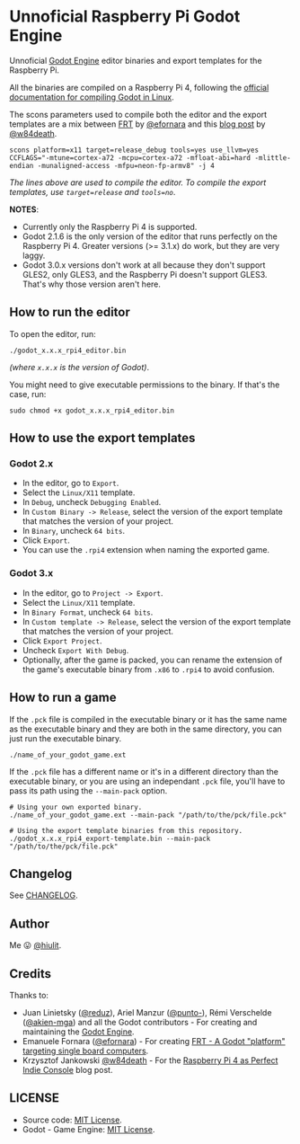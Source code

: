 # Unnoficial Raspberry Pi Godot Engine

Unnoficial [Godot Engine](https://godotengine.org/) editor binaries and export templates for the Raspberry Pi.

All the binaries are compiled on a Raspberry Pi 4, following the [official documentation for compiling Godot in Linux](https://docs.godotengine.org/en/latest/development/compiling/compiling_for_linuxbsd.html).

The scons parameters used to compile both the editor and the export templates are a mix between [FRT](https://github.com/efornara/frt) by [@efornara](https://github.com/efornara/) and this [blog post](https://bits.p1x.in/raspberry-pi-4-as-perfect-indie-console/) by [@w84death](https://github.com/w84death/).

```
scons platform=x11 target=release_debug tools=yes use_llvm=yes CCFLAGS="-mtune=cortex-a72 -mcpu=cortex-a72 -mfloat-abi=hard -mlittle-endian -munaligned-access -mfpu=neon-fp-armv8" -j 4
```

*The lines above are used to compile the editor. To compile the export templates, use `target=release` and `tools=no`*.

**NOTES**:

- Currently only the Raspberry Pi 4 is supported.
- Godot 2.1.6 is the only version of the editor that runs perfectly on the Raspberry Pi 4. Greater versions (>= 3.1.x) do work, but they are very laggy.
- Godot 3.0.x versions don't work at all because they don't support GLES2, only GLES3, and the Raspberry Pi doesn't support GLES3. That's why those version aren't here.

## How to run the editor

To open the editor, run:

```
./godot_x.x.x_rpi4_editor.bin
```

*(where `x.x.x` is the version of Godot)*.

You might need to give executable permissions to the binary. If that's the case, run:

```
sudo chmod +x godot_x.x.x_rpi4_editor.bin
```

## How to use the export templates

### Godot 2.x

- In the editor, go to `Export`.
- Select the `Linux/X11` template.
- In `Debug`, uncheck `Debugging Enabled`.
- In `Custom Binary -> Release`, select the version of the export template that matches the version of your project.
- In `Binary`, uncheck `64 bits`.
- Click `Export`.
- You can use the `.rpi4` extension when naming the exported game.

### Godot 3.x

- In the editor, go to `Project -> Export`.
- Select the `Linux/X11` template.
- In `Binary Format`, uncheck `64 bits`.
- In `Custom template -> Release`, select the version of the export template that matches the version of your project.
- Click `Export Project`.
- Uncheck `Export With Debug`.
- Optionally, after the game is packed, you can rename the extension of the game's executable binary from `.x86` to `.rpi4` to avoid confusion.

## How to run a game

If the `.pck` file is compiled in the executable binary or it has the same name as the executable binary and they are both in the same directory, you can just run the executable binary.

```
./name_of_your_godot_game.ext
```

If the `.pck` file has a different name or it's in a different directory than the executable binary, or you are using an independant `.pck` file, you'll have to pass its path using the `--main-pack` option.

```
# Using your own exported binary.
./name_of_your_godot_game.ext --main-pack "/path/to/the/pck/file.pck"

# Using the export template binaries from this repository.
./godot_x.x.x_rpi4_export-template.bin --main-pack "/path/to/the/pck/file.pck"
```

## Changelog

See [CHANGELOG](/CHANGELOG.md).

## Author

Me 😛 [@hiulit](https://github.com/hiulit).

## Credits

Thanks to:

- Juan Linietsky ([@reduz](https://github.com/reduz)), Ariel Manzur ([@punto-](https://github.com/punto-)), Rémi Verschelde ([@akien-mga](https://github.com/akien-mga)) and all the Godot contributors - For creating and maintaining the [Godot Engine](https://github.com/godotengine/godot).
- Emanuele Fornara ([@efornara](https://github.com/efornara)) - For creating [FRT - A Godot "platform" targeting single board computers](https://github.com/efornara/frt).
- Krzysztof Jankowski [@w84death](https://github.com/w84death/) - For the [Raspberry Pi 4 as Perfect Indie Console](https://bits.p1x.in/raspberry-pi-4-as-perfect-indie-console/) blog post.

## LICENSE

- Source code: [MIT License](/LICENSE).
- Godot - Game Engine: [MIT License](/LICENSE_GODOT).